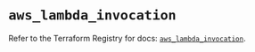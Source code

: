 # `aws_lambda_invocation`

Refer to the Terraform Registry for docs: [`aws_lambda_invocation`](https://registry.terraform.io/providers/hashicorp/aws/6.13.0/docs/resources/lambda_invocation).
